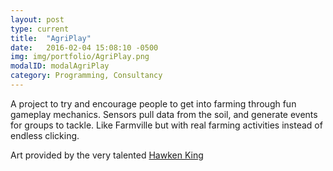 ```yaml
---
layout: post
type: current
title:  "AgriPlay"
date:   2016-02-04 15:08:10 -0500
img: img/portfolio/AgriPlay.png
modalID: modalAgriPlay
category: Programming, Consultancy
---
```

A project to try and encourage people to get into farming through fun gameplay mechanics. Sensors pull data from the soil, and generate events for groups to tackle. Like Farmville but with real farming activities instead of endless clicking.

Art provided by the very talented [Hawken King][hawken-link]

[hawken-link]: http://www.hawkenking.com/
